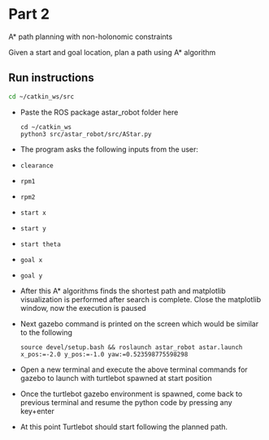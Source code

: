 # Part 2
A* path planning with non-holonomic constraints

Given a start and goal location, plan a path using A* algorithm

## Run instructions
```bash
cd ~/catkin_ws/src
```
* Paste the ROS package astar_robot folder here 

  ```
  cd ~/catkin_ws
  python3 src/astar_robot/src/AStar.py
  ```

* The program asks the following inputs from the user:

* `clearance`

* `rpm1`

* `rpm2`

* `start x`

* `start y`

* `start theta`

* `goal x`

* `goal y`

* After this A* algorithms finds the shortest path and matplotlib visualization is performed after search is complete. Close the matplotlib window, now the execution is paused

* Next gazebo command is printed on the  screen which would be similar to the following

  ```
  source devel/setup.bash && roslaunch astar_robot astar.launch x_pos:=-2.0 y_pos:=-1.0 yaw:=0.523598775598298
  ```

* Open a new terminal and execute the above terminal commands for gazebo to launch with turtlebot spawned at start position

* Once the turtlebot gazebo environment is spawned, come back to previous terminal and resume the python code by pressing any key+enter

* At this point Turtlebot should start following the planned path.
